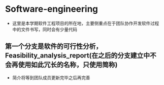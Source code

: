 # Software-engineering
- 这里是本学期软件工程项目的所在地，主要侧重点在于团队协作开发软件过程中的文件书写，同时会有少量代码
## 第一个分支是软件的可行性分析，Feasibility_analysis_report(在之后的分支建立中不会再使用如此冗长的名称，只使用简称)
- 简介将等到团队成员更新完毕之后再完善
